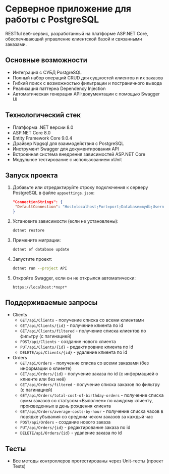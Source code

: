 # Серверное приложение для работы с PostgreSQL
RESTful веб-сервис, разработанный на платформе ASP.NET Core, обеспечивающий управление клиентской базой и связанными заказами.
## Основные возможности
* Интеграция с СУБД PostgreSQL
* Полный набор операций CRUD для сущностей клиентов и их заказов
* Гибкий поиск с возможностью фильтрации и постраничного вывода
* Реализация паттерна Dependency Injection
* Автоматическая генерация API-документации с помощью Swagger UI
## Технологический стек
* Платформа .NET версии 8.0
* ASP.NET Core 8.0
* Entity Framework Core 9.0.4
* Драйвер Npgsql для взаимодействия с PostgreSQL
* Инструмент Swagger для документирования API
* Встроенная система внедрения зависимостей ASP.NET Core
* Модульное тестирование с использованием xUnit
## Запуск проекта
1. Добавьте или отредактируйте строку подключения к серверу PostgreSQL в файле ```appsettings.json```:
   ```json
   "ConnectionStrings": {
    "DefaultConnection": "Host=localhost;Port=port;Database=mydb;Username=myuser;Password=mypassword"
   }
   ```
2. Установите зависимости (если не установлены):
   ```bash
   dotnet restore
   ```
3. Примените миграции:
   ```bash
   dotnet ef database update
   ```
4. Запустите проект:
   ```bash
   dotnet run --project API
   ```
5. Откройте Swagger, если он не открылся автоматически:
   ```
   https://localhost:*порт*
   ```
## Поддерживаемые запросы
- Clients
  - ``` GET/api/Clients ``` - получение списка со всеми клиентами
  - ``` GET/api/Clients/{id} ``` - получение клиента по id
  - ``` GET/api/Clients/filtered ``` - получение списка клиентов по фильтру (с пагинацией)
  - ``` POST/api/Clients ``` - создание нового клиента
  - ``` PUT/api/Clients/{id} ``` - редактировние клиента по id
  - ``` DELETE/api/Clients/{id} ``` - удаление клиента по id
- Orders
  - ``` GET/api/Orders ``` - получение списка со всеми заказами (без информации о клиенте)
  - ``` GET/api/Orders/{id} ``` - получение заказа по id (с информацией о клиенте или без неё)
  - ``` GET/api/Orders/filtered ``` - получение списка заказов по фильтру (с пагинацией)
  - ``` GET/api/Orders/total-cost-of-birthday-orders ``` - получение списка сумм заказов со статусом «Выполнен» по каждому клиенту, произведенных в день рождения клиента
  - ``` GET/api/Orders/average-costs-by-hour ``` - получение списка часов в порядке убывания со средним чеком заказов за каждый час
  - ``` POST/api/Orders ``` - создание нового заказа
  - ``` PUT/api/Orders/{id} ``` - редактирование заказа по id
  - ``` DELETE/api/Orders/{id} ``` - удаление заказа по id
## Тесты
- Все методы контроллеров протестированы через Unit-тесты (проект Tests)
